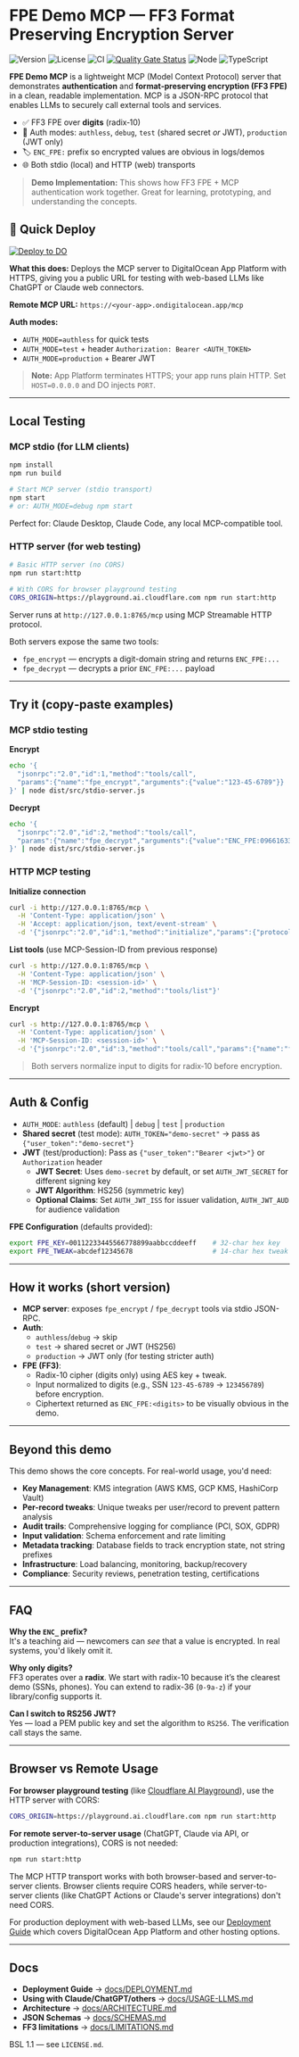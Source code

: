 # FPE Demo MCP — FF3 Format Preserving Encryption Server

![Version](https://img.shields.io/github/v/tag/Horizon-Digital-Engineering/fpe-demo-mcp?label=version&color=blue) ![License](https://img.shields.io/badge/license-BUSL--1.1-green) ![CI](https://github.com/Horizon-Digital-Engineering/fpe-demo-mcp/actions/workflows/ci.yml/badge.svg) [![Quality Gate Status](https://sonarcloud.io/api/project_badges/measure?project=Horizon-Digital-Engineering_fpe-demo-mcp&metric=alert_status)](https://sonarcloud.io/summary/new_code?id=Horizon-Digital-Engineering_fpe-demo-mcp) ![Node](https://img.shields.io/badge/node-%3E%3D18-brightgreen) ![TypeScript](https://img.shields.io/badge/TypeScript-5.0+-blue)

**FPE Demo MCP** is a lightweight MCP (Model Context Protocol) server that demonstrates **authentication** and **format‑preserving encryption (FF3 FPE)** in a clean, readable implementation. MCP is a JSON-RPC protocol that enables LLMs to securely call external tools and services.

- ✅ FF3 FPE over **digits** (radix‑10)
- 🔐 Auth modes: `authless`, `debug`, `test` (shared secret *or* JWT), `production` (JWT only)
- 🏷️ `ENC_FPE:` prefix so encrypted values are obvious in logs/demos
- 🌐 Both stdio (local) and HTTP (web) transports

> **Demo Implementation:** This shows how FF3 FPE + MCP authentication work together. Great for learning, prototyping, and understanding the concepts.

## 🚀 Quick Deploy

[![Deploy to DO](https://www.deploytodo.com/do-btn-blue.svg)](https://cloud.digitalocean.com/apps/new?repo=https://github.com/Horizon-Digital-Engineering/fpe-demo-mcp/tree/main)

**What this does:** Deploys the MCP server to DigitalOcean App Platform with HTTPS, giving you a public URL for testing with web-based LLMs like ChatGPT or Claude web connectors.

**Remote MCP URL:** `https://<your-app>.ondigitalocean.app/mcp`

**Auth modes:**
- `AUTH_MODE=authless` for quick tests
- `AUTH_MODE=test` + header `Authorization: Bearer <AUTH_TOKEN>`
- `AUTH_MODE=production` + Bearer JWT

> **Note:** App Platform terminates HTTPS; your app runs plain HTTP. Set `HOST=0.0.0.0` and DO injects `PORT`.

---

## Local Testing

### MCP stdio (for LLM clients)

```bash
npm install
npm run build

# Start MCP server (stdio transport)
npm start
# or: AUTH_MODE=debug npm start
```

Perfect for: Claude Desktop, Claude Code, any local MCP-compatible tool.

### HTTP server (for web testing)

```bash
# Basic HTTP server (no CORS)
npm run start:http

# With CORS for browser playground testing
CORS_ORIGIN=https://playground.ai.cloudflare.com npm run start:http
```

Server runs at `http://127.0.0.1:8765/mcp` using MCP Streamable HTTP protocol.

Both servers expose the same two tools:
- `fpe_encrypt` — encrypts a digit-domain string and returns `ENC_FPE:...`
- `fpe_decrypt` — decrypts a prior `ENC_FPE:...` payload

---

## Try it (copy‑paste examples)

### MCP stdio testing

**Encrypt**
```bash
echo '{
  "jsonrpc":"2.0","id":1,"method":"tools/call",
  "params":{"name":"fpe_encrypt","arguments":{"value":"123-45-6789"}}
}' | node dist/src/stdio-server.js
```

**Decrypt**
```bash
echo '{
  "jsonrpc":"2.0","id":2,"method":"tools/call",
  "params":{"name":"fpe_decrypt","arguments":{"value":"ENC_FPE:096616337"}}
}' | node dist/src/stdio-server.js
```

### HTTP MCP testing

**Initialize connection**
```bash
curl -i http://127.0.0.1:8765/mcp \
  -H 'Content-Type: application/json' \
  -H 'Accept: application/json, text/event-stream' \
  -d '{"jsonrpc":"2.0","id":1,"method":"initialize","params":{"protocolVersion":"2025-03-26","capabilities":{},"clientInfo":{"name":"curl","version":"0"}}}'
```

**List tools** (use MCP-Session-ID from previous response)
```bash
curl -s http://127.0.0.1:8765/mcp \
  -H 'Content-Type: application/json' \
  -H 'MCP-Session-ID: <session-id>' \
  -d '{"jsonrpc":"2.0","id":2,"method":"tools/list"}'
```

**Encrypt**
```bash
curl -s http://127.0.0.1:8765/mcp \
  -H 'Content-Type: application/json' \
  -H 'MCP-Session-ID: <session-id>' \
  -d '{"jsonrpc":"2.0","id":3,"method":"tools/call","params":{"name":"fpe_encrypt","arguments":{"value":"123-45-6789"}}}'
```

> Both servers normalize input to digits for radix‑10 before encryption.

---

## Auth & Config

- `AUTH_MODE`: `authless` (default) | `debug` | `test` | `production`
- **Shared secret** (test mode): `AUTH_TOKEN="demo-secret"` → pass as `{"user_token":"demo-secret"}`
- **JWT** (test/production): Pass as `{"user_token":"Bearer <jwt>"}` or `Authorization` header
  - **JWT Secret**: Uses `demo-secret` by default, or set `AUTH_JWT_SECRET` for different signing key
  - **JWT Algorithm**: HS256 (symmetric key)
  - **Optional Claims**: Set `AUTH_JWT_ISS` for issuer validation, `AUTH_JWT_AUD` for audience validation

**FPE Configuration** (defaults provided):
```bash
export FPE_KEY=00112233445566778899aabbccddeeff    # 32-char hex key
export FPE_TWEAK=abcdef12345678                    # 14-char hex tweak
```


---

## How it works (short version)

- **MCP server**: exposes `fpe_encrypt` / `fpe_decrypt` tools via stdio JSON-RPC.  
- **Auth**:
  - `authless`/`debug` → skip
  - `test`  → shared secret or JWT (HS256)
  - `production` → JWT only (for testing stricter auth)  
- **FPE (FF3)**:
  - Radix-10 cipher (digits only) using AES key + tweak.
  - Input normalized to digits (e.g., SSN `123-45-6789` → `123456789`) before encryption.
  - Ciphertext returned as `ENC_FPE:<digits>` to be visually obvious in the demo.

---

## Beyond this demo

This demo shows the core concepts. For real-world usage, you'd need:

- **Key Management**: KMS integration (AWS KMS, GCP KMS, HashiCorp Vault)
- **Per-record tweaks**: Unique tweaks per user/record to prevent pattern analysis
- **Audit trails**: Comprehensive logging for compliance (PCI, SOX, GDPR)
- **Input validation**: Schema enforcement and rate limiting
- **Metadata tracking**: Database fields to track encryption state, not string prefixes
- **Infrastructure**: Load balancing, monitoring, backup/recovery
- **Compliance**: Security reviews, penetration testing, certifications

---

## FAQ

**Why the `ENC_` prefix?**  
It's a teaching aid — newcomers can *see* that a value is encrypted. In real systems, you'd likely omit it.

**Why only digits?**  
FF3 operates over a **radix**. We start with radix-10 because it’s the clearest demo (SSNs, phones). You can extend to radix-36 (`0-9a-z`) if your library/config supports it.

**Can I switch to RS256 JWT?**  
Yes — load a PEM public key and set the algorithm to `RS256`. The verification call stays the same.

---

## Browser vs Remote Usage

**For browser playground testing** (like [Cloudflare AI Playground](https://playground.ai.cloudflare.com/)), use the HTTP server with CORS:

```bash
CORS_ORIGIN=https://playground.ai.cloudflare.com npm run start:http
```

**For remote server-to-server usage** (ChatGPT, Claude via API, or production integrations), CORS is not needed:

```bash
npm run start:http
```

The MCP HTTP transport works with both browser-based and server-to-server clients. Browser clients require CORS headers, while server-to-server clients (like ChatGPT Actions or Claude's server integrations) don't need CORS.

For production deployment with web-based LLMs, see our [Deployment Guide](docs/DEPLOYMENT.md) which covers DigitalOcean App Platform and other hosting options.

---

## Docs

- **Deployment Guide** → [docs/DEPLOYMENT.md](docs/DEPLOYMENT.md)
- **Using with Claude/ChatGPT/others** → [docs/USAGE-LLMS.md](docs/USAGE-LLMS.md) 
- **Architecture** → [docs/ARCHITECTURE.md](docs/ARCHITECTURE.md)
- **JSON Schemas** → [docs/SCHEMAS.md](docs/SCHEMAS.md)
- **FF3 limitations** → [docs/LIMITATIONS.md](docs/LIMITATIONS.md)

BSL 1.1 — see `LICENSE.md`.

